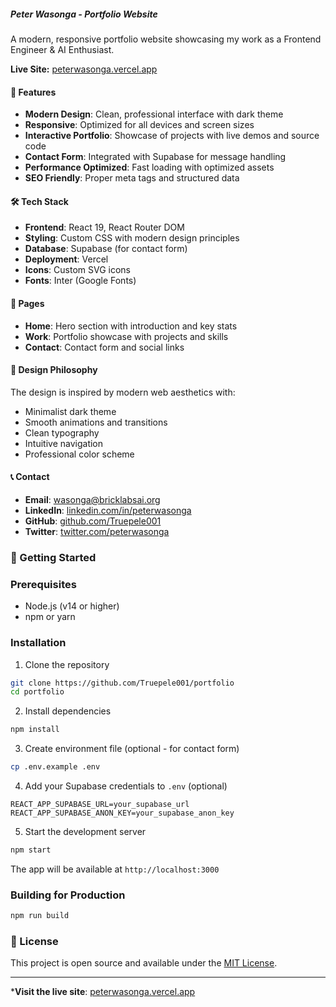 ##### Peter Wasonga - Portfolio Website

A modern, responsive portfolio website showcasing my work as a Frontend Engineer & AI Enthusiast.

****Live Site:**** [peterwasonga.vercel.app](https://peterwasonga.vercel.app)

#### 🚀 Features

- **Modern Design**: Clean, professional interface with dark theme
- **Responsive**: Optimized for all devices and screen sizes
- **Interactive Portfolio**: Showcase of projects with live demos and source code
- **Contact Form**: Integrated with Supabase for message handling
- **Performance Optimized**: Fast loading with optimized assets
- **SEO Friendly**: Proper meta tags and structured data

#### 🛠️ Tech Stack

- **Frontend**: React 19, React Router DOM
- **Styling**: Custom CSS with modern design principles
- **Database**: Supabase (for contact form)
- **Deployment**: Vercel
- **Icons**: Custom SVG icons
- **Fonts**: Inter (Google Fonts)

#### 📱 Pages

- **Home**: Hero section with introduction and key stats
- **Work**: Portfolio showcase with projects and skills
- **Contact**: Contact form and social links

#### 🎨 Design Philosophy

The design is inspired by modern web aesthetics with:
- Minimalist dark theme
- Smooth animations and transitions
- Clean typography
- Intuitive navigation
- Professional color scheme

#### 📞 Contact

- **Email**: wasonga@bricklabsai.org
- **LinkedIn**: [linkedin.com/in/peterwasonga](https://linkedin.com/in/peterwasonga)
- **GitHub**: [github.com/Truepele001](https://github.com/Truepele001)
- **Twitter**: [twitter.com/peterwasonga](https://twitter.com/peterwasonga)

### 🚀 Getting Started

### Prerequisites

- Node.js (v14 or higher)
- npm or yarn

### Installation

1. Clone the repository
```bash
git clone https://github.com/Truepele001/portfolio
cd portfolio
````

2. Install dependencies
```bash
npm install
```

3. Create environment file (optional - for contact form)
```bash
cp .env.example .env
```

4. Add your Supabase credentials to `.env` (optional)
```
REACT_APP_SUPABASE_URL=your_supabase_url
REACT_APP_SUPABASE_ANON_KEY=your_supabase_anon_key
```

5. Start the development server
```bash
npm start
```

The app will be available at `http://localhost:3000`

### Building for Production

```bash
npm run build
````

### 📄 License

This project is open source and available under the [MIT License](LICENSE).

---

***Visit the live site**: [peterwasonga.vercel.app](https://peterwasonga.vercel.app)
